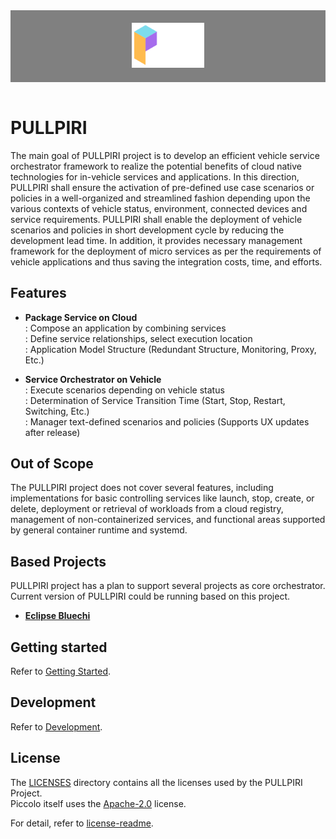 <!--
SPDX-FileCopyrightText: Copyright 2024 LG Electronics Inc.

SPDX-License-Identifier: Apache-2.0
-->
<div style="text-align:center;background-color:#808080;padding:20px">
<img alt="Shows Pullpiri logo" src="doc/images/Pullpiri.svg"
width="25%"
height="25%"/>
</div>
<br>

# PULLPIRI

The main goal of PULLPIRI project is to develop an efficient vehicle service orchestrator framework to realize the potential benefits of cloud native technologies for in-vehicle services and applications. In this direction, PULLPIRI shall ensure the activation of pre-defined use case scenarios or policies in a well-organized and streamlined fashion depending upon the various contexts of vehicle status, environment, connected devices and service requirements. PULLPIRI shall enable the deployment of vehicle scenarios and policies in short development cycle by reducing the development lead time. In addition, it provides necessary management framework for the deployment of micro services as per the requirements of vehicle applications and thus saving the integration costs, time, and efforts.

## Features

- **Package Service on Cloud**  
: Compose an application by combining services  
: Define service relationships, select execution location  
: Application Model Structure (Redundant Structure, Monitoring, Proxy, Etc.)

- **Service Orchestrator on Vehicle**  
: Execute scenarios depending on vehicle status  
: Determination of Service Transition Time (Start, Stop, Restart, Switching, Etc.)  
: Manager text-defined scenarios and policies (Supports UX updates after release)

## Out of Scope

The PULLPIRI project does not cover several features, including implementations for basic controlling services like launch, stop, create, or delete, deployment or retrieval of workloads from a cloud registry, management of non-containerized services, and functional areas supported by general container runtime and systemd.

## Based Projects

PULLPIRI project has a plan to support several projects as core orchestrator.
Current version of PULLPIRI could be running based on this project.

- **[Eclipse Bluechi](https://github.com/eclipse-bluechi/bluechi/tree/main)**

## Getting started

Refer to [Getting Started](/doc/docs/getting-started.md).

## Development

Refer to [Development](/doc/docs/developments.md).

## License

The [LICENSES](/LICENSES) directory contains all the licenses used by the PULLPIRI Project.  
Piccolo itself uses the [Apache-2.0](/LICENSES/Apache-2.0.txt) license.

For detail, refer to [license-readme](/LICENSES/README.md).

<!-- markdownlint-disable-file MD033 -->
<!-- markdownlint-disable-file MD041 -->
